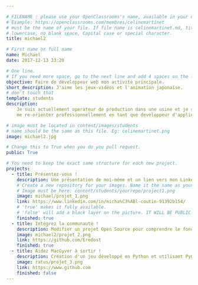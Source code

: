 ```yaml
---

# FILENAME : please use your OpenClassrooms's name, available in your url.
# Example: https://openclassrooms.com/membres/celinemartinet
# must be the name of your file. If file name is celinemartinet.md, title is celinemartinet.
# lowercase, no blank space, Capital case or special character.
title: michael2

# First name or full name
name: Michael
date: 2017-12-13 23:20

# One line.
# If you need more space, go to the next line and add 4 spaces on the left, as in 'description'.
objective: Faire de développeur web mon activité principale.
short_description: J'aime les jeux-vidéos et l'animation japonaise.
# don't touch that
template: students
description:
    Je suis actuellement operateur de production dans une usine et je souhaiterais
    me re-orienter professionnellement en tant que developpeur d'application web.

# image must be located in content/images/students
# name should be the same as this file. Eg: celinemartinet.png
image: michael2.jpg

# Change this to True when you do you pull request.
public: True

# You need to keep the exact same structure for each new project.
projects:
  - title: Présentez-vous !
    description: Une présentation de moi-même et un lien vers mon LinkedIn.
    # Create a new repository for your images. Name it the same as your nickname and profile picture.
    # Image must be here: content/students/yourrepo/project1.png
    image: michael/projet_1.png
    link: https://www.linkedin.com/in/micha%C3%ABl-coutin-91392b154/
    # 'true' makes it fully available.
    # 'false' will add a black layer on the picture. IT WILL BE PUBLIC!
    finished: true
  - title: Intégrez la communauté !
    description: Modifier un projet Open Source pour comprendre le fonctionnement de Git, de Github et des pull requests. 
    image: michael2/projet_2.png
    link: https://github.com/Eredost
    finished: true
  - title: Aidez MacGyver à sortir !
    description: Création d'un jeu développé en Python et utilisant PyGame.
    image: ratus/projet_3.png
    link: https://www.github.com
    finished: false
---
```


